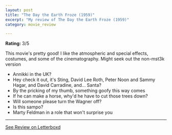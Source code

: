 ```yaml
---
layout: post
title: "The Day the Earth Froze (1959)"
excerpt: "My review of The Day the Earth Froze (1959)"
category: movie_review

---
```


**Rating:** 3/5

This movie's pretty good! I like the atmospheric and special effects, costumes, and some of the cinematography. Might seek out the non-mst3k version 

* Annikki in the UK?
* Hey check it out, it's Sting, David Lee Roth, Peter Noon and Sammy Hagar, and David Carradine, and... Santa?
* By the pricking of my thumb, something goofy this way comes
* If he can make a horse, why'd he have to cut those trees down?
* Will someone please turn the Wagner off?
* Is this sampo?
* Marty Feldman in a role that won't surprise you

<hr>

[See Review on Letterboxd](https://boxd.it/561MyL)
